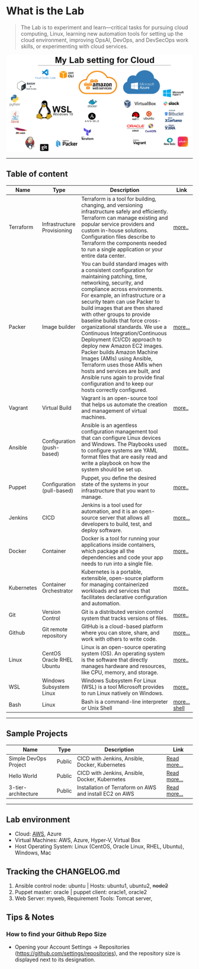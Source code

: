 
# What is the Lab
> The Lab is to experiment and learn—critical tasks for pursuing cloud computing, Linux, learning new automation tools for setting up the cloud environment, improving OpsAI, DevOps, and DevSecOps work skills, or experimenting with cloud services.

![Tools on WSL](wsl.PNG)

--- 
## Table of content  
| Name | Type | Description | Link | 
| ----------- | ----------- | ----------- | ----------- |
| Terraform | Infrastructure Provisioning | Terraform is a tool for building, changing, and versioning infrastructure safely and efficiently. Terraform can manage existing and popular service providers and custom in-house solutions. Configuration files describe to Terraform the components needed to run a single application or your entire data center. |[more..](https://github.com/dial2vincent/Terraform-Tutorial) |
| Packer | Image builder | You can build standard images with a consistent configuration for maintaining patching, time, networking, security, and compliance across environments. For example, an infrastructure or a security team can use Packer to build images that are then shared with other groups to provide baseline builds that force cross-organizational standards. We use a Continuous Integration/Continuous Deployment (CI/CD) approach to deploy new Amazon EC2 images. Packer builds Amazon Machine Images (AMIs) using Ansible, Terraform uses those AMIs when hosts and services are built, and Ansible runs again to provide final configuration and to keep our hosts correctly configured.  | [more...](https://github.com/dial2vincent/lab/blob/master/content/packer.md) |
| Vagrant | Virtual Build | Vagrant is an open-source tool that helps us automate the creation and management of virtual machines. |[more..](https://github.com/dial2vincent/lab/blob/master/content/vagrant.md) |
| Ansible | Configuration (push-based) | Ansible is an agentless configuration management tool that can configure Linux devices and Windows. The Playbooks used to configure systems are YAML format files that are easily read and write a playbook on how the system should be set up. |[more..](https://github.com/dial2vincent/lab/blob/master/content/ansible.md) |
| Puppet | Configuration (pull-based) | Puppet, you define the desired state of the systems in your infrastructure that you want to manage. | [more..](https://github.com/dial2vincent/lab/blob/master/content/puppet.md) |
| Jenkins | CICD | Jenkins is a tool used for automation, and it is an open-source server that allows all developers to build, test, and deploy software. | [more...](https://github.com/dial2vincent/Simple-DevOps-Project/tree/master/Jenkins) | 
| Docker | Container | Docker is a tool for running your applications inside containers, which package all the dependencies and code your app needs to run into a single file. | [more..](https://github.com/dial2vincent/lab/blob/master/content/docker.md) |
| Kubernetes | Container Orchestrator | Kubernetes is a portable, extensible, open-source platform for managing containerized workloads and services that facilitates declarative configuration and automation. |[more..](https://github.com/dial2vincent/lab/blob/master/content/k8s.md) |
| Git | Version Control | Git is a distributed version control system that tracks versions of files. | [more..](https://github.com/dial2vincent/lab/blob/master/content/git.md) |
| Github | Git remote repository | GitHub is a cloud-based platform where you can store, share, and work with others to write code. |  [more...](https://github.com/dial2vincent/lab/blob/master/content/github.md) | 
| Linux | CentOS Oracle RHEL Ubuntu | Linux is an open-source operating system (OS). An operating system is the software that directly manages hardware and resources, like CPU, memory, and storage.  | [more..](https://github.com/dial2vincent/lab/blob/master/content/linux.md) |
| WSL | Windows Subsystem Linux | Windows Subsystem For Linux (WSL) is a tool Microsoft provides to run Linux natively on Windows. | [more..](https://github.com/dial2vincent/lab/blob/master/content/wsl.md) |
| Bash | Linux | Bash is a command-line interpreter or Unix Shell |  [more...](https://github.com/dial2vincent/bash) [shell](https://github.com/dial2vincent/lab/blob/master/content/bash.md)| 
--- 
## Sample Projects
| Name | Type | Description | Link |
| ----------- | ----------- | ----------- | ----------- |
| Simple DevOps Project | Public | CICD with Jenkins, Ansible, Docker, Kubernetes | [Read more...](https://github.com/dial2vincent/Simple-DevOps-Project) | 
| Hello World | Public | CICD with Jenkins, Ansible, Docker, Kubernetes | [Read more...](https://github.com/dial2vincent/hello-world) | 
| 3-tier-architecture | Public | Installation of Terraform on AWS and install EC2 on AWS | [Read more...](https://github.com/dial2vincent/3-tier-architecture) |
--- 

## Lab environment 
- Cloud: [AWS](https://github.com/dial2vincent/lab/blob/master/content/aws.md), Azure
- Virtual Machines: AWS, Azure, Hyper-V, Virtual Box
- Host Operating System: Linux (CentOS, Oracle Linux, RHEL, Ubuntu), Windows, Mac


## Tracking the CHANGELOG.md
1. Ansible control node: ubuntu | Hosts: ubuntu1, ubuntu2, ~~node2~~
2. Puppet master: oracle | puppet client: oracle1, oracle2 
3. Web Server: myweb, Requirement Tools: Tomcat server,
  
## Tips & Notes
### How to find your Github Repo Size
- Opening your Account Settings → Repositories (https://github.com/settings/repositories), and the repository size is displayed next to its designation.
